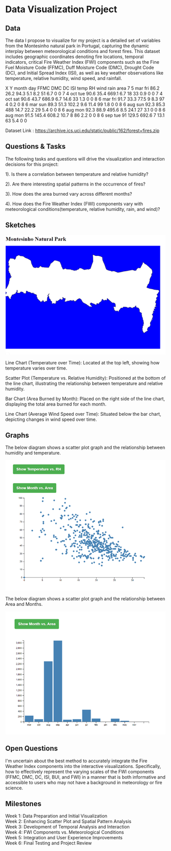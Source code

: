 # Data Visualization Project

## Data

The data I propose to visualize for my project is a detailed set of variables from the Montesinho natural park in Portugal, capturing the dynamic interplay between meteorological conditions and forest fires. This dataset includes geographic coordinates denoting fire locations, temporal indicators, critical Fire Weather Index (FWI) components such as the Fine Fuel Moisture Code (FFMC), Duff Moisture Code (DMC), Drought Code (DC), and Initial Spread Index (ISI), as well as key weather observations like temperature, relative humidity, wind speed, and rainfall.  

X	Y	month	day	FFMC	DMC	DC	ISI	temp	RH	wind	rain	area
7	5	mar	fri	86.2	26.2	94.3	5.1	8.2	51	6.7	0	0
7	4	oct	tue	90.6	35.4	669.1	6.7	18	33	0.9	0	0
7	4	oct	sat	90.6	43.7	686.9	6.7	14.6	33	1.3	0	0
8	6	mar	fri	91.7	33.3	77.5	9	8.3	97	4	0.2	0
8	6	mar	sun	89.3	51.3	102.2	9.6	11.4	99	1.8	0	0
8	6	aug	sun	92.3	85.3	488	14.7	22.2	29	5.4	0	0
8	6	aug	mon	92.3	88.9	495.6	8.5	24.1	27	3.1	0	0
8	6	aug	mon	91.5	145.4	608.2	10.7	8	86	2.2	0	0
8	6	sep	tue	91	129.5	692.6	7	13.1	63	5.4	0	0

Dataset Link : https://archive.ics.uci.edu/static/public/162/forest+fires.zip


## Questions & Tasks

The following tasks and questions will drive the visualization and interaction decisions for this project:

  
1). Is there a correlation between temperature and relative humidity?    
    
2). Are there interesting spatial patterns in the occurrence of fires?  
  
3). How does the area burned vary across different months?  

4). How does the Fire Weather Index (FWI) components vary with meteorological conditions(temperature, relative humidity, rain, and wind)?


## Sketches


![Rendering the Montisenho Natural Park using GEOJSON](montisenho.png)

Line Chart (Temperature over Time): Located at the top left, showing how temperature varies over time.

Scatter Plot (Temperature vs. Relative Humidity): Positioned at the bottom of the line chart, illustrating the relationship between temperature and relative humidity.

Bar Chart (Area Burned by Month): Placed on the right side of the line chart, displaying the total area burned for each month.

Line Chart (Average Wind Speed over Time): Situated below the bar chart, depicting changes in wind speed over time.



## Graphs

The below diagram shows a scatter plot graph and the relationship between humidity and temperature. 

![image](graph1.png)

The below diagram shows a scatter plot graph and the relationship between Area and Months. 

![image](graph2.png)

## Open Questions

I'm uncertain about the best method to accurately integrate the Fire Weather Index components into the interactive visualizations. Specifically, how to effectively represent the varying scales of the FWI components (FFMC, DMC, DC, ISI, BUI, and FWI) in a manner that is both informative and accessible to users who may not have a background in meteorology or fire science.

## Milestones

Week 1: Data Preparation and Initial Visualization  
Week 2: Enhancing Scatter Plot and Spatial Pattern Analysis  
Week 3: Development of Temporal Analysis and Interaction  
Week 4: FWI Components vs. Meteorological Conditions  
Week 5: Integration and User Experience Improvements  
Week 6: Final Testing and Project Review

